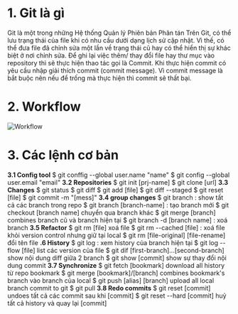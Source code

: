 # 1. Git là gì
Git là một trong những Hệ thống Quản lý Phiên bản Phân tán
Trên Git, có thể lưu trạng thái của file khi có nhu cầu dưới dạng lịch sử cập nhật. Vì thế, có thể đưa file đã chỉnh sửa một lần về trạng thái cũ hay có thể hiển thị sự khác biệt ở nơi chỉnh sửa.
Để ghi lại việc thêm/ thay đổi file hay thư mục vào repository thì sẽ thực hiện thao tác gọi là Commit. Khi thực hiện commit có yêu cầu nhập giải thích commit (commit message). Vì commit message là bắt buộc nên nếu để trống mà thực hiện thì commit sẽ thất bại.
# 2. Workflow 

![Workflow](Workflow.png)

# 3. Các lệnh cơ bản 

**3.1 Config tool**
$ git conffig --global user.name "name"
$ git config --global user.email "email"
**3.2 Repositories**
$ git init [prj-name]
$ git clone [url]
**3.3 Changes**
$ git status
$ git diff
$ git add [file]
$ git diff --staged
$ git reset [file]
$ git commit -m "[mess]"
**3.4 group changes**
$ git branch : show tất cả các branch trong repo
$ git branch [branch-name] : tạo branch mới
$ git checkout [branch name] chuyển qua branch khác 
$ git merge [branch] combines branch cũ  và branch hiện tại
$ git branch -d [branch name] : xoá branch
**3.5 Refactor**
$ git rm [file] xoá file
$ git rm --cached [file] : xoá file khỏi version control nhưng giữ tại local
$ git rm [file-original] [file-rename] đổi tên file
**.6 History**
$ git log : xem history của branch hiện tại
$ git log --flow [file] list các version của file
$ git dif [first-branch]...[second-branch] show nội dung diff giữa 2 branch
$ git show [commit] show sự thay đổi nội dung commit
**3.7 Synchronize**
$ git fetch [bookmark] download all history từ repo bookmark
$ git merge [bookmark]/[branch] combines bookmark's branch vào branch của local
$ git push [alias] [branch] upload all local branch commit to git
$ git pull 
**3.8 Redo commits**
$ git reset [commit] undoes tất cả các commit sau khi [commit]
$ git reset --hard [commit] huỷ tất cả history và quay lại [commit]

